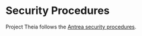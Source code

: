 # Security Procedures

Project Theia follows the [Antrea security procedures](https://github.com/antrea-io/antrea/blob/main/SECURITY.md).
